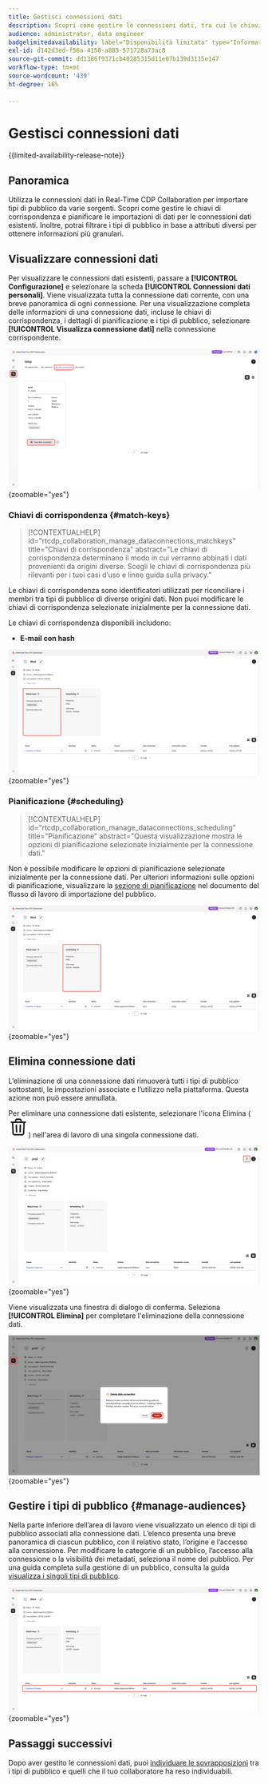 ```yaml
---
title: Gestisci connessioni dati
description: Scopri come gestire le connessioni dati, tra cui le chiavi di corrispondenza, la pianificazione, i casi d’uso e il filtro del pubblico in Real-Time CDP Collaboration
audience: administrator, data engineer
badgelimitedavailability: label="Disponibilità limitata" type="Informative" url="https://helpx.adobe.com/legal/product-descriptions/real-time-customer-data-platform-collaboration.html newtab=true"
exl-id: d142d3ed-f56a-4150-a885-571728a73ac8
source-git-commit: dd1386f9371cb40285315d11e07b139d3115e147
workflow-type: tm+mt
source-wordcount: '439'
ht-degree: 16%

---
```


# Gestisci connessioni dati

{{limited-availability-release-note}}

## Panoramica

Utilizza le connessioni dati in Real-Time CDP Collaboration per importare tipi di pubblico da varie sorgenti. Scopri come gestire le chiavi di corrispondenza e pianificare le importazioni di dati per le connessioni dati esistenti. Inoltre, potrai filtrare i tipi di pubblico in base a attributi diversi per ottenere informazioni più granulari.

## Visualizzare connessioni dati

Per visualizzare le connessioni dati esistenti, passare a **[!UICONTROL Configurazione]** e selezionare la scheda **[!UICONTROL Connessioni dati personali]**. Viene visualizzata tutta la connessione dati corrente, con una breve panoramica di ogni connessione. Per una visualizzazione completa delle informazioni di una connessione dati, incluse le chiavi di corrispondenza, i dettagli di pianificazione e i tipi di pubblico, selezionare **[!UICONTROL Visualizza connessione dati]** nella connessione corrispondente.

![Imposta l&#39;area di lavoro con la visualizzazione della scheda Connessioni dati visualizzata ed evidenziata.](/help/assets/setup/manage-data-connection/my-data-connections.png){zoomable="yes"}

### Chiavi di corrispondenza {#match-keys}

>[!CONTEXTUALHELP]
>id="rtcdp_collaboration_manage_dataconnections_matchkeys"
>title="Chiavi di corrispondenza"
>abstract="Le chiavi di corrispondenza determinano il modo in cui verranno abbinati i dati provenienti da origini diverse. Scegli le chiavi di corrispondenza più rilevanti per i tuoi casi d’uso e linee guida sulla privacy."

Le chiavi di corrispondenza sono identificatori utilizzati per riconciliare i membri tra tipi di pubblico di diverse origini dati. Non puoi modificare le chiavi di corrispondenza selezionate inizialmente per la connessione dati.

Le chiavi di corrispondenza disponibili includono:

- **E-mail con hash**

![Area di lavoro connessioni dati con la sezione Chiavi di corrispondenza evidenziata.](/help/assets/setup/manage-data-connection/view-data-connection-match-keys.png){zoomable="yes"}

### Pianificazione {#scheduling}

>[!CONTEXTUALHELP]
>id="rtcdp_collaboration_manage_dataconnections_scheduling"
>title="Pianificazione"
>abstract="Questa visualizzazione mostra le opzioni di pianificazione selezionate inizialmente per la connessione dati."

Non è possibile modificare le opzioni di pianificazione selezionate inizialmente per la connessione dati. Per ulteriori informazioni sulle opzioni di pianificazione, visualizzare la [sezione di pianificazione](/help/guide/setup/onboard-audiences.md#schedule) nel documento del flusso di lavoro di importazione del pubblico.

![Area di lavoro connessioni dati con la sezione Pianificazione evidenziata.](/help/assets/setup/manage-data-connection/view-data-connection-scheduling.png){zoomable="yes"}

## Elimina connessione dati

L’eliminazione di una connessione dati rimuoverà tutti i tipi di pubblico sottostanti, le impostazioni associate e l’utilizzo nella piattaforma. Questa azione non può essere annullata.

Per eliminare una connessione dati esistente, selezionare l&#39;icona Elimina (![icona Elimina](/help/assets/common/delete.svg)) nell&#39;area di lavoro di una singola connessione dati.

![Area di lavoro connessioni dati con l&#39;opzione Elimina evidenziata.](/help/assets/setup/manage-data-connection/delete-data-connection.png){zoomable="yes"}

Viene visualizzata una finestra di dialogo di conferma. Seleziona **[!UICONTROL Elimina]** per completare l&#39;eliminazione della connessione dati.

![Finestra di dialogo Elimina connessione dati con l&#39;opzione Elimina evidenziata.](/help/assets/setup/manage-data-connection/delete-data-connection-confirm.png){zoomable="yes"}

## Gestire i tipi di pubblico {#manage-audiences}

Nella parte inferiore dell’area di lavoro viene visualizzato un elenco di tipi di pubblico associati alla connessione dati. L’elenco presenta una breve panoramica di ciascun pubblico, con il relativo stato, l’origine e l’accesso alla connessione. Per modificare le categorie di un pubblico, l’accesso alla connessione o la visibilità dei metadati, seleziona il nome del pubblico. Per una guida completa sulla gestione di un pubblico, consulta la guida [visualizza i singoli tipi di pubblico](./onboard-audiences.md#view-individual-audiences).

![Un&#39;area di lavoro connessioni dati con i tipi di pubblico evidenziati.](/help/assets/setup/manage-data-connection/view-data-connection-manage-audiences.png){zoomable="yes"}

## Passaggi successivi

Dopo aver gestito le connessioni dati, puoi [individuare le sovrapposizioni](/help/guide/collaborate/discover.md) tra i tipi di pubblico e quelli che il tuo collaboratore ha reso individuabili.
